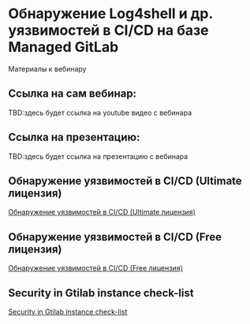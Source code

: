 # Обнаружение Log4shell и др. уязвимостей в CI/CD на базе Managed GitLab
Материалы к вебинару


## Ссылка на сам вебинар:
TBD:здесь будет ссылка на youtube видео с вебинара

## Ссылка на презентацию:
TBD:здесь будет ссылка на презентацию с вебинара

## Обнаружение уязвимостей в CI/CD (Ultimate лицензия)
[Обнаружение уязвимостей в CI/CD (Ultimate лицензия)](https://github.com/yandex-cloud/yc-solution-library-for-security/tree/master/secure_ci_cd/secure_ci_cd_with_webinar/ultimate_secure_ci_cd)

## Обнаружение уязвимостей в CI/CD (Free лицензия)
[Обнаружение уязвимостей в CI/CD (Free лицензия)](https://github.com/yandex-cloud/yc-solution-library-for-security/tree/master/secure_ci_cd/secure_ci_cd_with_webinar/free_secure_ci_cd)

## Security in Gtilab instance check-list
[Security in Gtilab instance check-list](https://github.com/yandex-cloud/yc-solution-library-for-security/tree/master/secure_ci_cd/secure_ci_cd_with_webinar/gitlab_instance_sec_checklist)
